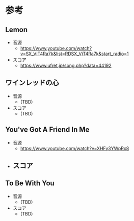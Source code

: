 # 参考

## Lemon
- 音源
    - https://www.youtube.com/watch?v=SX_ViT4Ra7k&list=RDSX_ViT4Ra7k&start_radio=1
- スコア
    - https://www.ufret.jp/song.php?data=44192

## ワインレッドの心
- 音源
    - (TBD)
- スコア
    - (TBD)

## You've Got A Friend In Me
- 音源
    - https://www.youtube.com/watch?v=XHFy3YWpRx8
- スコア
    - 

## To Be With You
- 音源
    - (TBD)
- スコア
    - (TBD)
